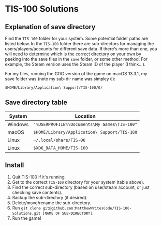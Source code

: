# TIS-100 Solutions

## Explanation of save directory

Find the `TIS-100` folder for your system. Some potential folder paths are listed below. In the `TIS-100` folder there are sub-directors for managing the users/players/accounts for different save data. If there's more than one, you will need to determine which is the correct directory on your own by peeking into the save files in the `save` folder, or some other method. For example, the Steam version uses the Steam ID of the player (I think...).

For my files, running the GOG version of the game on macOS 13.3.1, my save folder was (note my sub-dir name was simpley `0`):

`$HOME/Library/Application\ Support/TIS-100/0/`

## Save directory table

| System | Location |
| ------ | -------- |
| Windows | `"%USERPROFILE%\Documents\My Games\TIS-100"` |
| macOS | `$HOME/Library/Application\ Support/TIS-100` |
| Linux | `~/.local/share/TIS-00` |
| Linux | `$XDG_DATA_HOME/TIS-100` |

## Install

1. Quit TIS-100 if it's running.
2. Get to the correct `TIS-100` directory for your system (table above).
3. Find the correct sub-directory (based on user/steam account, or just checking save contents).
4. Backup the sub-directory (if desired).
5. Delete/move/rename the sub-directory.
6. Run `git clone git@github.com:MatthewWritesCode/TIS-100-Solutions.git [NAME OF SUB-DIRECTORY]`.
7. Run the game!
